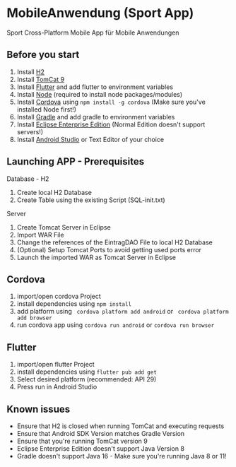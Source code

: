 # MobileAnwendung (Sport App)
Sport Cross-Platform Mobile App für Mobile Anwendungen

## Before you start
1. Install [H2](https://www.h2database.com/html/download.html)
2. Install [TomCat 9](https://tomcat.apache.org/download-90.cgi)
3. Install [Flutter](https://flutter.dev/docs/get-started/install/windows) and add flutter to environment variables
4. Install [Node](https://nodejs.org/de/download/) (required to install node packages/modules)
5. Install [Cordova](https://cordova.apache.org/) using ```npm install -g cordova``` (Make sure you've installed Node first!)
6. Install [Gradle](https://gradle.org/install/) and add gradle to environment variables
7. Install [Eclipse Enterprise Edition](https://www.eclipse.org/downloads/packages/release/kepler/sr2/eclipse-ide-java-ee-developers) (Normal Edition doesn't support servers!)
8. Install [Android Studio](https://developer.android.com/studio) or Text Editor of your choice

## Launching APP - Prerequisites
Database - H2
1. Create local H2 Database
2. Create Table using the existing Script (SQL-init.txt)

Server
1. Create Tomcat Server in Eclipse
2. Import WAR File
3. Change the references of the EintragDAO File to local H2 Database
4. (Optional) Setup Tomcat Ports to avoid getting used ports error
5. Launch the imported WAR as Tomcat Server in Eclipse

## Cordova
1. import/open cordova Project
2. install dependencies using ```npm install```
3. add platform using ``` cordova platform add android``` or ``` cordova platform add browser```
4. run cordova app using ```cordova run android``` or ```cordova run browser```

## Flutter
1. import/open flutter Project
2. install dependencies using ```flutter pub add get```
3. Select desired platform (recommended: API 29)
4. Press run in Android Studio

## Known issues
- Ensure that H2 is closed when running TomCat and executing requests
- Ensure that Android SDK Version matches Gradle Version
- Ensure that you're running TomCat version 9
- Eclipse Enterprise Edition doesn't support Java Version 8
- Gradle doesn't support Java 16 - Make sure you're running Java 8 or 11!
